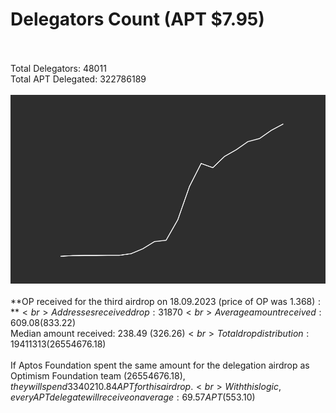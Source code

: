 # Delegators Count (APT $7.95)<br><br>
Total Delegators: 48011<br>
Total APT Delegated: 322786189<br><br>
![Delegators Plot](delegators_plot.png)<br><br>
**OP received for the third airdrop on 18.09.2023 (price of OP was $1.368):**<br>
Addresses received drop: 31870<br>
Average amount received: 609.08 ($833.22)<br>
Median amount received: 238.49 ($326.26)<br>
Total drop distribution: 19411313 ($26554676.18)<br><br>
If Aptos Foundation spent the same amount for the delegation airdrop as Optimism Foundation team ($26554676.18),they will spend 3340210.84 APT for this airdrop.<br>
With this logic, every APT delegate will receive on average: 69.57 APT ($553.10)<br>

